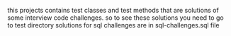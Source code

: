 this projects contains test classes and test methods that are solutions of some interview code challenges.
so to see these solutions you need to go to test directory
solutions for sql challenges are in sql-challenges.sql file  